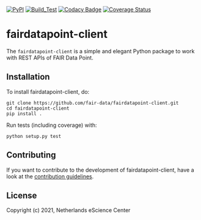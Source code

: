 [![PyPI](https://img.shields.io/pypi/v/fairdatapoint-client)](https://pypi.org/project/fairdatapoint-client/)
[![Build_Test](https://github.com/fair-data/fairdatapoint-client/actions/workflows/build_test.yml/badge.svg)](https://github.com/fair-data/fairdatapoint-client/actions/workflows/build_test.yml)
[![Codacy Badge](https://app.codacy.com/project/badge/Grade/240d21007f7f41259231141aba79ef1f)](https://www.codacy.com/gh/fair-data/fairdatapoint-client/dashboard?utm_source=github.com&amp;utm_medium=referral&amp;utm_content=fair-data/fairdatapoint-client&amp;utm_campaign=Badge_Grade)
[![Coverage Status](https://coveralls.io/repos/github/fair-data/fairdatapoint-client/badge.svg?branch=master)](https://coveralls.io/github/fair-data/fairdatapoint-client?branch=master)


# fairdatapoint-client

The `fairdatapoint-client` is a simple and elegant Python package to work with
REST APIs of FAIR Data Point.

## Installation

To install fairdatapoint-client, do:

``` {.sourceCode .console}
git clone https://github.com/fair-data/fairdatapoint-client.git
cd fairdatapoint-client
pip install .
```

Run tests (including coverage) with:

``` {.sourceCode .console}
python setup.py test
```

## Contributing

If you want to contribute to the development of fairdatapoint-client, have a
look at the [contribution guidelines](CONTRIBUTING.rst).

## License

Copyright (c) 2021, Netherlands eScience Center